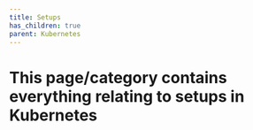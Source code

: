 ```yaml
---
title: Setups
has_children: true
parent: Kubernetes
---
```


# This page/category contains everything relating to setups in Kubernetes 
